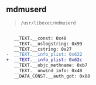 ## mdmuserd

> `/usr/libexec/mdmuserd`

```diff

   __TEXT.__const: 0x48
   __TEXT.__oslogstring: 0x99
   __TEXT.__cstring: 0x27
-  __TEXT.__info_plist: 0x632
+  __TEXT.__info_plist: 0x62c
   __TEXT.__objc_methname: 0xb7
   __TEXT.__unwind_info: 0x48
   __DATA_CONST.__auth_got: 0x88

```
